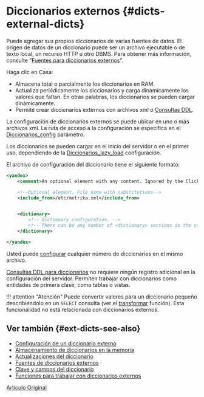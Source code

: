# Diccionarios externos {#dicts-external-dicts}

Puede agregar sus propios diccionarios de varias fuentes de datos. El origen de datos de un diccionario puede ser un archivo ejecutable o de texto local, un recurso HTTP u otro DBMS. Para obtener más información, consulte “[Fuentes para diccionarios externos](external_dicts_dict_sources.md)”.

Haga clic en Casa:

- Almacena total o parcialmente los diccionarios en RAM.
- Actualiza periódicamente los diccionarios y carga dinámicamente los valores que faltan. En otras palabras, los diccionarios se pueden cargar dinámicamente.
- Permite crear diccionarios externos con archivos xml o [Consultas DDL](../create.md#create-dictionary-query).

La configuración de diccionarios externos se puede ubicar en uno o más archivos xml. La ruta de acceso a la configuración se especifica en el [Diccionarios\_config](../../operations/server_settings/settings.md#server_settings-dictionaries_config) parámetro.

Los diccionarios se pueden cargar en el inicio del servidor o en el primer uso, dependiendo de la [Diccionarios\_lazy\_load](../../operations/server_settings/settings.md#server_settings-dictionaries_lazy_load) configuración.

El archivo de configuración del diccionario tiene el siguiente formato:

``` xml
<yandex>
    <comment>An optional element with any content. Ignored by the ClickHouse server.</comment>

    <!--Optional element. File name with substitutions-->
    <include_from>/etc/metrika.xml</include_from>


    <dictionary>
        <!-- Dictionary configuration. -->
        <!-- There can be any number of <dictionary> sections in the configuration file. -->
    </dictionary>

</yandex>
```

Usted puede [configurar](external_dicts_dict.md) cualquier número de diccionarios en el mismo archivo.

[Consultas DDL para diccionarios](../create.md#create-dictionary-query) no requiere ningún registro adicional en la configuración del servidor. Permiten trabajar con diccionarios como entidades de primera clase, como tablas o vistas.

!!! attention "Atención"
    Puede convertir valores para un diccionario pequeño describiéndolo en un `SELECT` consulta (ver el [transformar](../functions/other_functions.md) función). Esta funcionalidad no está relacionada con diccionarios externos.

## Ver también {#ext-dicts-see-also}

- [Configuración de un diccionario externo](external_dicts_dict.md)
- [Almacenamiento de diccionarios en la memoria](external_dicts_dict_layout.md)
- [Actualizaciones del diccionario](external_dicts_dict_lifetime.md)
- [Fuentes de diccionarios externos](external_dicts_dict_sources.md)
- [Clave y campos del diccionario](external_dicts_dict_structure.md)
- [Funciones para trabajar con diccionarios externos](../functions/ext_dict_functions.md)

[Artículo Original](https://clickhouse.tech/docs/es/query_language/dicts/external_dicts/) <!--hide-->
